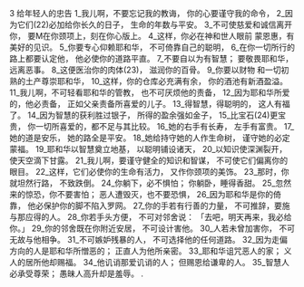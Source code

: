 3 
给年轻人的忠告 
1_我儿啊，不要忘记我的教诲， 
你的心要谨守我的命令， 
2_因为它们(22)必加给你长久的日子， 
生命的年数与平安。 
3_不可使慈爱和诚信离开你， 
要M在你颈项上，刻在你心版上。 
4_这样，你必在神和世人眼前 
蒙恩惠，有美好的见识。 
5_你要专心仰赖耶和华， 
不可倚靠自己的聪明， 
6_在你一切所行的路上都要认定他， 
他必使你的道路平直。 
7_不要自以为有智慧； 
要敬畏耶和华，远离恶事。 
8_这便医治你的肉体(23)， 
滋润你的百骨。 
9_你要以财物 
和一切初熟的土产尊崇耶和华， 
10_这样，你的仓库必充满有余， 
你的酒池有新酒盈溢。 
11_我儿啊，不可轻看耶和华的管教， 
也不可厌烦他的责备， 
12_因为耶和华所爱的，他必责备， 
正如父亲责备所喜爱的儿子。 
13_得智慧，得聪明的， 
这人有福了。 
14_因为智慧的获利胜过银子， 
所得的盈余强如金子， 
15_比宝石(24)更宝贵， 
你一切所喜爱的，都不足与其比较。 
16_她的右手有长寿， 
左手有富贵。 
17_她的道是安乐， 
她的路全是平安。 
18_她给持守她的人作生命树， 
谨守她的必定蒙福。 
19_耶和华以智慧奠立地基， 
以聪明铺设诸天， 
20_以知识使深渊裂开， 
使天空滴下甘露。 
21_我儿啊，要谨守健全的知识和智谋， 
不可使它们偏离你的眼目。 
22_这样，它们必使你的生命有活力， 
又作你颈项的美饰。 
23_那时，你就坦然行路， 
不致跌倒。 
24_你躺下，必不惧怕； 
你躺卧，睡得香甜。 
25_忽然来的惊恐，你不要害怕； 
恶人遭毁灭，也不要恐惧， 
26_因为耶和华是你的倚靠， 
他必保护你的脚不陷入罗网。 
27_你的手若有行善的力量， 
不可推辞，要施与那应得的人。 
28_你若手头方便， 
不可对邻舍说： 
「去吧，明天再来，我必给你。」 
29_你的邻舍既在你附近安居， 
不可设计害他。 
30_人若未曾加害你， 
不可无故与他相争。 
31_不可嫉妒残暴的人， 
不可选择他的任何道路。 
32_因为走偏方向的人是耶和华所憎恶的； 
正直人为他所亲密。 
33_耶和华诅咒恶人的家； 
义人的居所他却赐福。 
34_他讥诮那爱讥诮的人； 
但赐恩给谦卑的人。 
35_智慧人必承受尊荣； 
愚昧人高升却是羞辱。 
.
